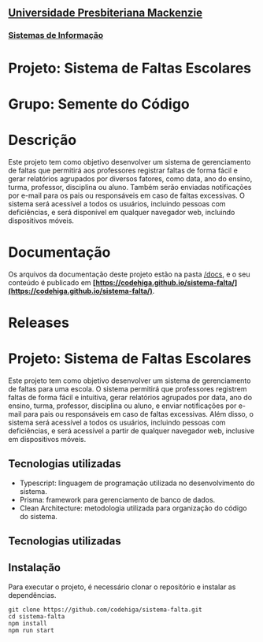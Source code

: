 <h2><a href= "https://www.mackenzie.br">Universidade Presbiteriana Mackenzie</a></h2>
<h3><a href= "https://www.mackenzie.br/graduacao/sao-paulo-higienopolis/sistemas-de-informacao">Sistemas de Informação</a></h3>

# Projeto: Sistema de Faltas Escolares

# Grupo: Semente do Código

# Descrição

Este projeto tem como objetivo desenvolver um sistema de gerenciamento de faltas que permitirá aos professores registrar faltas de forma fácil e gerar relatórios agrupados por diversos fatores, como data, ano do ensino, turma, professor, disciplina ou aluno. Também serão enviadas notificações por e-mail para os pais ou responsáveis em caso de faltas excessivas. O sistema será acessível a todos os usuários, incluindo pessoas com deficiências, e será disponível em qualquer navegador web, incluindo dispositivos móveis.

# Documentação

Os arquivos da documentação deste projeto estão na pasta [/docs](/docs), e o seu conteúdo é publicado em **[https://codehiga.github.io/sistema-falta/](https://codehiga.github.io/sistema-falta/)**.

# Releases

# Projeto: Sistema de Faltas Escolares

Este projeto tem como objetivo desenvolver um sistema de gerenciamento de faltas para uma escola. O sistema permitirá que professores registrem faltas de forma fácil e intuitiva, gerar relatórios agrupados por data, ano do ensino, turma, professor, disciplina ou aluno, e enviar notificações por e-mail para pais ou responsáveis em caso de faltas excessivas. Além disso, o sistema será acessível a todos os usuários, incluindo pessoas com deficiências, e será acessível a partir de qualquer navegador web, inclusive em dispositivos móveis.

## Tecnologias utilizadas

- Typescript: linguagem de programação utilizada no desenvolvimento do sistema.
- Prisma: framework para gerenciamento de banco de dados.
- Clean Architecture: metodologia utilizada para organização do código do sistema.

## Tecnologias utilizadas

## Instalação

Para executar o projeto, é necessário clonar o repositório e instalar as dependências.

```
git clone https://github.com/codehiga/sistema-falta.git
cd sistema-falta
npm install
npm run start
```
